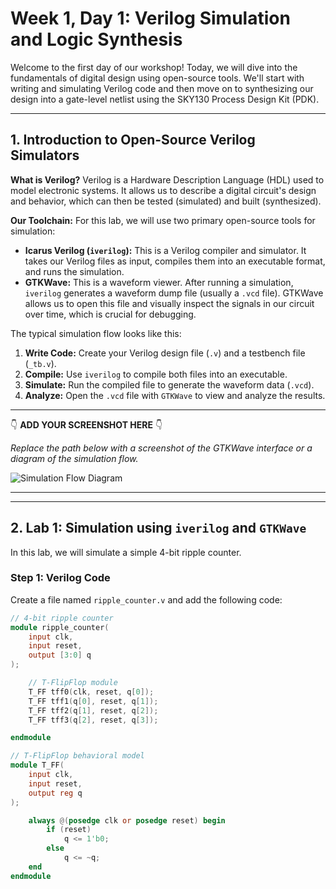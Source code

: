 # Week 1, Day 1: Verilog Simulation and Logic Synthesis

Welcome to the first day of our workshop! Today, we will dive into the fundamentals of digital design using open-source tools. We'll start with writing and simulating Verilog code and then move on to synthesizing our design into a gate-level netlist using the SKY130 Process Design Kit (PDK).

---

## 1. Introduction to Open-Source Verilog Simulators

**What is Verilog?**
Verilog is a Hardware Description Language (HDL) used to model electronic systems. It allows us to describe a digital circuit's design and behavior, which can then be tested (simulated) and built (synthesized).

**Our Toolchain:**
For this lab, we will use two primary open-source tools for simulation:
* **Icarus Verilog (`iverilog`):** This is a Verilog compiler and simulator. It takes our Verilog files as input, compiles them into an executable format, and runs the simulation.
* **GTKWave:** This is a waveform viewer. After running a simulation, `iverilog` generates a waveform dump file (usually a `.vcd` file). GTKWave allows us to open this file and visually inspect the signals in our circuit over time, which is crucial for debugging.

The typical simulation flow looks like this:

1.  **Write Code:** Create your Verilog design file (`.v`) and a testbench file (`_tb.v`).
2.  **Compile:** Use `iverilog` to compile both files into an executable.
3.  **Simulate:** Run the compiled file to generate the waveform data (`.vcd`).
4.  **Analyze:** Open the `.vcd` file with `GTKWave` to view and analyze the results.

***
👇 **ADD YOUR SCREENSHOT HERE** 👇

*Replace the path below with a screenshot of the GTKWave interface or a diagram of the simulation flow.*

![Simulation Flow Diagram](path/to/your/simulation_flow_diagram.png)
***

---

## 2. Lab 1: Simulation using `iverilog` and `GTKWave`

In this lab, we will simulate a simple 4-bit ripple counter.

### Step 1: Verilog Code
Create a file named `ripple_counter.v` and add the following code:

```verilog
// 4-bit ripple counter
module ripple_counter(
    input clk,
    input reset,
    output [3:0] q
);

    // T-FlipFlop module
    T_FF tff0(clk, reset, q[0]);
    T_FF tff1(q[0], reset, q[1]);
    T_FF tff2(q[1], reset, q[2]);
    T_FF tff3(q[2], reset, q[3]);

endmodule

// T-FlipFlop behavioral model
module T_FF(
    input clk,
    input reset,
    output reg q
);

    always @(posedge clk or posedge reset) begin
        if (reset)
            q <= 1'b0;
        else
            q <= ~q;
    end
endmodule